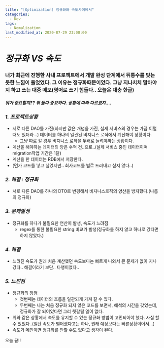 ```yaml
---
title: "[Optimization] 정규화와 속도사이에서"
categories:
  - Dev
tags:
  - Nomalization
last_modified_at: 2020-07-29 23:00:00
---
```


# _정규화 VS 속도_

### 내가 최근에 진행한 사내 프로젝트에서 개발 완성 단계에서 뒤통수를 맞는 듯한 느낌이 들었었다. 그 이유는 정규화때문이었다. 그냥 지나치치 말아야지 하고 쓰는 대중 메모(영어로 쓰기 힘들다.. 오늘은 대충 한글)<br>

#### _뭐가 중요할까?? 뭐 둘다 중요하다. 상황에 따라 다르겠지...._

### **_1. 프로젝트상황_**

- 서로 다른 DAO를 가진(하지만 값은 개념을 가진, 실제 서비스의 경우는 가끔 이럴때도 있더라...) 데이터를 하나의 일관된 비지니스 로직에서 계산해야 상황이다.
    - 그냥 따로 갈 경우 비지니스 로직을 두배로 늘려야하는 상황이다.
- 계산을 해야하는 데이터의 양은 수억 건..으로..(실제 서비스 중인 데이터이며 migration작업 기간은 1달)
- 계산을 한 데이터는 RDB에서 저장한다.
- (먼가 코드를 넣고 싶었지만.. 회사코드를 별로 드러내고 싶지 않다..)
### **_2. 해결 : 정규화_**

- 서로 다른 DAO를 하나의 DTO로 변경해서 비지니스로직의 양산을 방지했다.(나름의 정규화)

### **_3. 문제발생_**

- 정규화를 하다가 불필요한 연산이 발생, 속도가 느려짐
    - regex를 통한 불필요한 string 비교가 발생(정규화를 하지 않고 하나로 갔다면 하지 않았다.)

### **_4. 해결_**
- 느려진 속도가 원래 처음 계산했던 속도보다는 빠르게 나와서 큰 문제가 없이 지나갔다.. 해결이라기 보단.. 다행이었다..

### **_5. 느낀점_**
- 정규화의 장점
    - 첫번째는 데이터의 흐름을 일관되게 가져 갈 수 있다.
    - 두번째는 나는 처음 정규화 되지 않은 코드를 보면서, 해석의 시간을 갖었는데, 정규화가 잘 되어있다면 그리 헷갈릴 일이 없다.
- 위와 같은 상황에서 속도를 유지할 수 있는 정규화 방법이 고민되어야 했다. 사실 할 수 있었다..(일단 속도가 떨어졌다고는 하나, 원래 예상보다는 빠른상황이어서...)
- 속도가 메인이면 정규화를 안할 수도 있다고 생각이 된다.

오늘 끝!!
